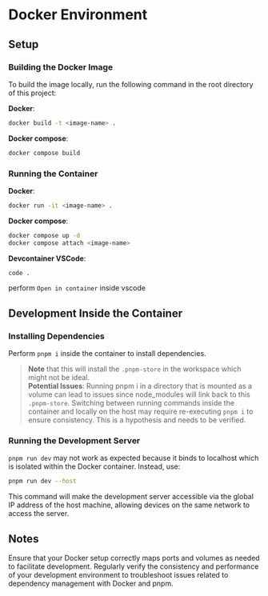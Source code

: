 # Docker Environment

## Setup

### Building the Docker Image
To build the image locally, run the following command in the root directory of this project:

**Docker**:

```bash
docker build -t <image-name> .
```

**Docker compose**:

```bash
docker compose build
```

### Running the Container

**Docker**:

```bash
docker run -it <image-name> .
```

**Docker compose**:

```bash
docker compose up -d
docker compose attach <image-name>
```

**Devcontainer VSCode**:

```bash
code .
```

perform `Open in container` inside vscode

## Development Inside the Container

### Installing Dependencies
Perform `pnpm i` inside the container to install dependencies. 
> **Note** that this will install the `.pnpm-store` in the workspace which might not be ideal.</br>
> **Potential Issues**: Running pnpm i in a directory that is mounted as a volume can lead to issues since node_modules will link back to this `.pnpm-store`. Switching between running commands inside the container and locally on the host may require re-executing `pnpm i` to ensure consistency. This is a hypothesis and needs to be verified.

### Running the Development Server

`pnpm run dev` may not work as expected because it binds to localhost which is isolated within the Docker container. Instead, use:

```bash
pnpm run dev --host
```

This command will make the development server accessible via the global IP address of the host machine, allowing devices on the same network to access the server.

## Notes

Ensure that your Docker setup correctly maps ports and volumes as needed to facilitate development.
Regularly verify the consistency and performance of your development environment to troubleshoot issues related to dependency management with Docker and pnpm.
